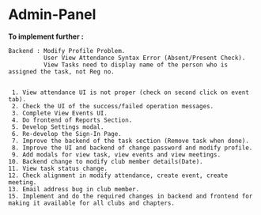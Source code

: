 # Admin-Panel

<b>To implement further :</b> 
    
    Backend : Modify Profile Problem.
              User View Attendance Syntax Error (Absent/Present Check).
              View Tasks need to display name of the person who is assigned the task, not Reg no.


     1. View attendance UI is not proper (check on second click on event tab).
     2. Check the UI of the success/failed operation messages.
     3. Complete View Events UI.
     4. Do frontend of Reports Section.
     5. Develop Settings modal.
     6. Re-develop the Sign-In Page.
     7. Improve the backend of the task section (Remove task when done). 
     8. Improve the UI and backend of change password and modify profile. 
     9. Add modals for view task, view events and view meetings.
	10. Backend change to modify club member details(Date).
	11. View task status change.
	12. Check alignment in modify attendance, create event, create meeting.
	13. Email address bug in club member.
	15. Implement and do the required changes in backend and frontend for making it available for all clubs and chapters.